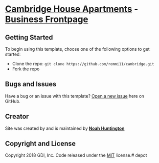 # [Cambridge House Apartments](http://cambridgehousecanyon.com/) - [Business Frontpage](http://beyondmapping.com/)

## Getting Started

To begin using this template, choose one of the following options to get started:
* Clone the repo: `git clone https://github.com/remmi11/cambridge.git`
* Fork the repo

## Bugs and Issues

Have a bug or an issue with this template? [Open a new issue](https://github.com/remmi11/cambridge/issues) here on GitHub.

## Creator

Site was created by and is maintained by **[Noah Huntington](http://geosnack.com/)**


## Copyright and License

Copyright 2018 GDI, Inc. Code released under the [MIT](https://github.com/BlackrockDigital/startbootstrap-business-frontpage/blob/gh-pages/LICENSE) license.#   d e p o t 
 
 